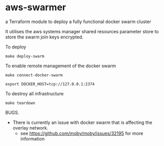 # aws-swarmer
a Terraform module to deploy a fully functional docker swarm cluster

It utilises the aws systems manager shared resources parameter store to store the swarm join keys encrypted.

To deploy 

```make deploy-swarm```

To enable remote management of the docker swarm 

```make connect-docker-swarm```

```export DOCKER_HOST=tcp://127.0.0.1:2374```

To destroy all infrastructure 

```make teardown ```

BUGS. 
- There is currently an issue with docker swarm that is affecting the overlay network.
    - see https://github.com/moby/moby/issues/32195 for more information